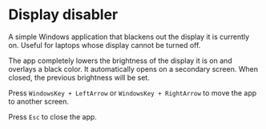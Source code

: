 # Display disabler
A simple Windows application that blackens out the display it is currently on. Useful for laptops whose display cannot be turned off.

The app completely lowers the brightness of the display it is on and overlays a black color. It automatically opens on a secondary screen. When closed, the previous brightness will be set.

Press `WindowsKey + LeftArrow` or `WindowsKey + RightArrow` to move the app to another screen.

Press `Esc` to close the app.
